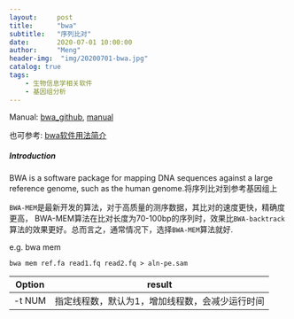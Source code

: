 ```yaml
---
layout:     post
title:      "bwa"
subtitle:   "序列比对"
date:       2020-07-01 10:00:00
author:     "Meng"
header-img:  "img/20200701-bwa.jpg"
catalog: true
tags:
    - 生物信息学相关软件
    - 基因组分析
---
```



Manual: [bwa_github](https://github.com/lh3/bwa), [manual](http://bio-bwa.sourceforge.net/bwa.shtml)

也可参考: [bwa软件用法简介](https://www.jianshu.com/p/1552cc6ac3be)

##### Introduction

BWA is a software package for mapping DNA sequences against a large reference genome, such as the human genome.将序列比对到参考基因组上

`BWA-MEM`是最新开发的算法，对于高质量的测序数据，其比对的速度更快，精确度更高， BWA-MEM算法在比对长度为70-100bp的序列时，效果比`BWA-backtrack `算法的效果更好。总而言之，通常情况下，选择`BWA-MEM`算法就好. 

e.g. bwa mem

```shell
bwa mem ref.fa read1.fq read2.fq > aln-pe.sam
```

| Option |                     result                      |
| :----: | :---------------------------------------------: |
| -t NUM | 指定线程数，默认为1，增加线程数，会减少运行时间 |

